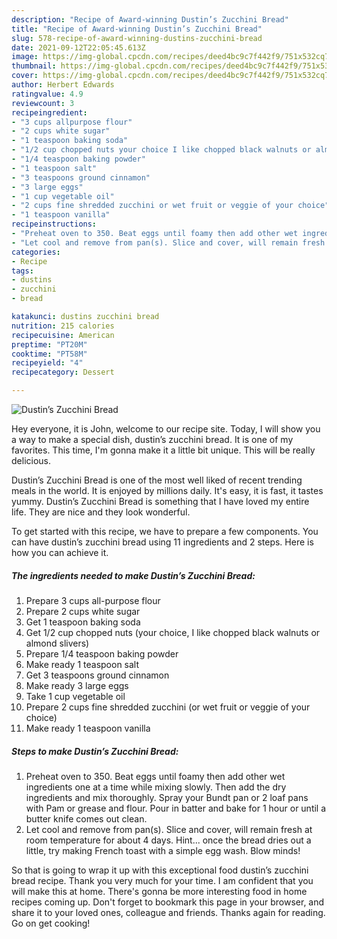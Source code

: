 ```yaml
---
description: "Recipe of Award-winning Dustin’s Zucchini Bread"
title: "Recipe of Award-winning Dustin’s Zucchini Bread"
slug: 578-recipe-of-award-winning-dustins-zucchini-bread
date: 2021-09-12T22:05:45.613Z
image: https://img-global.cpcdn.com/recipes/deed4bc9c7f442f9/751x532cq70/dustins-zucchini-bread-recipe-main-photo.jpg
thumbnail: https://img-global.cpcdn.com/recipes/deed4bc9c7f442f9/751x532cq70/dustins-zucchini-bread-recipe-main-photo.jpg
cover: https://img-global.cpcdn.com/recipes/deed4bc9c7f442f9/751x532cq70/dustins-zucchini-bread-recipe-main-photo.jpg
author: Herbert Edwards
ratingvalue: 4.9
reviewcount: 3
recipeingredient:
- "3 cups allpurpose flour"
- "2 cups white sugar"
- "1 teaspoon baking soda"
- "1/2 cup chopped nuts your choice I like chopped black walnuts or almond slivers"
- "1/4 teaspoon baking powder"
- "1 teaspoon salt"
- "3 teaspoons ground cinnamon"
- "3 large eggs"
- "1 cup vegetable oil"
- "2 cups fine shredded zucchini or wet fruit or veggie of your choice"
- "1 teaspoon vanilla"
recipeinstructions:
- "Preheat oven to 350. Beat eggs until foamy then add other wet ingredients one at a time while mixing slowly. Then add the dry ingredients and mix thoroughly. Spray your Bundt pan or 2 loaf pans with Pam or grease and flour. Pour in batter and bake for 1 hour or until a butter knife comes out clean."
- "Let cool and remove from pan(s). Slice and cover, will remain fresh at room temperature for about 4 days. Hint... once the bread dries out a little, try making French toast with a simple egg wash. Blow minds!"
categories:
- Recipe
tags:
- dustins
- zucchini
- bread

katakunci: dustins zucchini bread 
nutrition: 215 calories
recipecuisine: American
preptime: "PT20M"
cooktime: "PT58M"
recipeyield: "4"
recipecategory: Dessert

---
```



![Dustin’s Zucchini Bread](https://img-global.cpcdn.com/recipes/deed4bc9c7f442f9/751x532cq70/dustins-zucchini-bread-recipe-main-photo.jpg)

Hey everyone, it is John, welcome to our recipe site. Today, I will show you a way to make a special dish, dustin’s zucchini bread. It is one of my favorites. This time, I'm gonna make it a little bit unique. This will be really delicious.

Dustin’s Zucchini Bread is one of the most well liked of recent trending meals in the world. It is enjoyed by millions daily. It's easy, it is fast, it tastes yummy. Dustin’s Zucchini Bread is something that I have loved my entire life. They are nice and they look wonderful.




To get started with this recipe, we have to prepare a few components. You can have dustin’s zucchini bread using 11 ingredients and 2 steps. Here is how you can achieve it.

<!--inarticleads1-->

##### The ingredients needed to make Dustin’s Zucchini Bread:

1. Prepare 3 cups all-purpose flour
1. Prepare 2 cups white sugar
1. Get 1 teaspoon baking soda
1. Get 1/2 cup chopped nuts (your choice, I like chopped black walnuts or almond slivers)
1. Prepare 1/4 teaspoon baking powder
1. Make ready 1 teaspoon salt
1. Get 3 teaspoons ground cinnamon
1. Make ready 3 large eggs
1. Take 1 cup vegetable oil
1. Prepare 2 cups fine shredded zucchini (or wet fruit or veggie of your choice)
1. Make ready 1 teaspoon vanilla




<!--inarticleads2-->

##### Steps to make Dustin’s Zucchini Bread:

1. Preheat oven to 350. Beat eggs until foamy then add other wet ingredients one at a time while mixing slowly. Then add the dry ingredients and mix thoroughly. Spray your Bundt pan or 2 loaf pans with Pam or grease and flour. Pour in batter and bake for 1 hour or until a butter knife comes out clean.
1. Let cool and remove from pan(s). Slice and cover, will remain fresh at room temperature for about 4 days. Hint... once the bread dries out a little, try making French toast with a simple egg wash. Blow minds!




So that is going to wrap it up with this exceptional food dustin’s zucchini bread recipe. Thank you very much for your time. I am confident that you will make this at home. There's gonna be more interesting food in home recipes coming up. Don't forget to bookmark this page in your browser, and share it to your loved ones, colleague and friends. Thanks again for reading. Go on get cooking!
